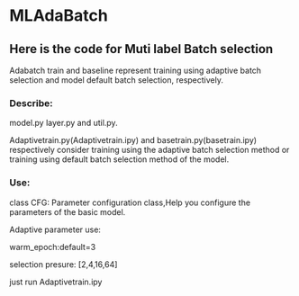 # MLAdaBatch

## Here is the code for Muti label Batch selection
Adabatch train and baseline represent training using adaptive batch selection and model default batch selection, respectively.
### Describe:

model.py layer.py and util.py.

Adaptivetrain.py(Adaptivetrain.ipy) and basetrain.py(basetrain.ipy) respectively consider training using the adaptive batch selection method or training using default batch selection method of the model.
### Use:

class CFG: Parameter configuration class,Help you configure the parameters of the basic model.

Adaptive parameter use:

warm_epoch:default=3

selection presure: [2,4,16,64]

just run Adaptivetrain.ipy



